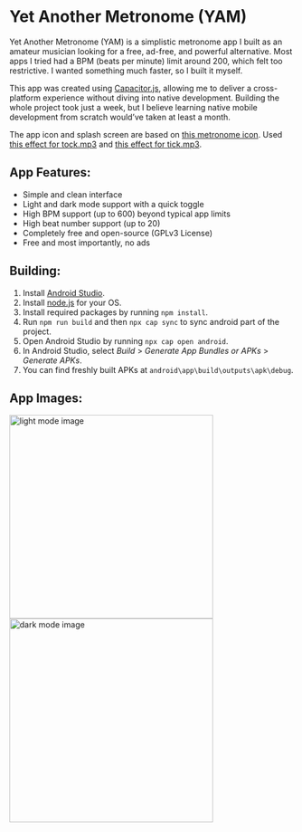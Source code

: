 # Yet Another Metronome (YAM)

Yet Another Metronome (YAM) is a simplistic metronome app I built as an amateur musician looking for a free, ad-free, and powerful alternative.
Most apps I tried had a BPM (beats per minute) limit around 200, which felt too restrictive. I wanted something much faster, so I built it myself.

This app was created using [Capacitor.js](https://capacitorjs.com/), allowing me to deliver a cross-platform experience without diving into
native development. Building the whole project took just a week, but I believe learning native mobile development from scratch would’ve taken at least a month.

The app icon and splash screen are based on [this metronome icon](https://www.svgrepo.com/svg/517774/metronome).
Used [this effect for tock.mp3](https://freesound.org/people/gherat/sounds/139653) and [this effect for tick.mp3](https://freesound.org/people/Entershift/sounds/704134/).

## App Features:

- Simple and clean interface
- Light and dark mode support with a quick toggle
- High BPM support (up to 600) beyond typical app limits
- High beat number support (up to 20)
- Completely free and open-source (GPLv3 License)
- Free and most importantly, no ads

## Building:

1. Install [Android Studio](https://developer.android.com/studio).
2. Install [node.js](https://nodejs.org/en/download) for your OS.
3. Install required packages by running `npm install`.
4. Run `npm run build` and then `npx cap sync` to sync android part of the project.
5. Open Android Studio by running `npx cap open android`.
6. In Android Studio, select _Build_ > _Generate App Bundles or APKs_ > _Generate APKs_.
7. You can find freshly built APKs at `android\app\build\outputs\apk\debug`.

## App Images:

<img width="360" alt="light mode image" src="https://github.com/user-attachments/assets/e4d735c4-d683-49cb-95c7-fe6075edab5e" />
<img width="360" alt="dark mode image" src="https://github.com/user-attachments/assets/be52617d-9f91-467f-b330-5bbe045ccd5b" />
